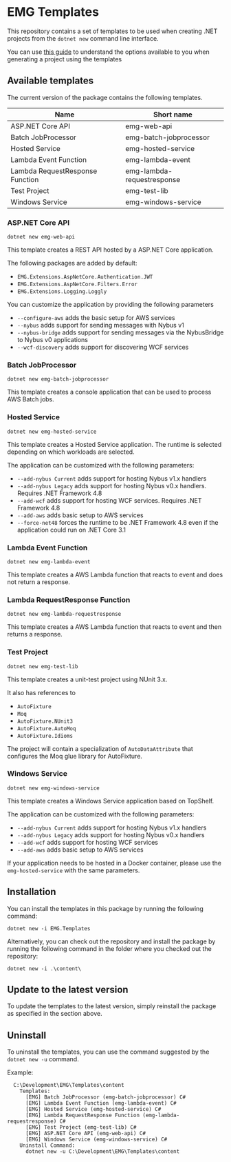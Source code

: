 # EMG Templates

This repository contains a set of templates to be used when creating .NET projects from the `dotnet new` command line interface.

You can use [this guide](https://docs.microsoft.com/en-us/dotnet/core/tools/dotnet-new) to understand the options available to you when generating a project using the templates

## Available templates

The current version of the package contains the following templates.

|Name|Short name|
|-|-|
|ASP.NET Core API                          |emg-web-api               
|Batch JobProcessor                        |emg-batch-jobprocessor    
|Hosted Service                            |emg-hosted-service        
|Lambda Event Function                     |emg-lambda-event          
|Lambda RequestResponse Function           |emg-lambda-requestresponse
|Test Project                              |emg-test-lib              
|Windows Service                           |emg-windows-service       

### ASP.NET Core API

```
dotnet new emg-web-api
```

This template creates a REST API hosted by a ASP.NET Core application.

The following packages are added by default:
* `EMG.Extensions.AspNetCore.Authentication.JWT`
* `EMG.Extensions.AspNetCore.Filters.Error`
* `EMG.Extensions.Logging.Loggly`

You can customize the application by providing the following parameters
* `--configure-aws` adds the basic setup for AWS services
* `--nybus` adds support for sending messages with Nybus v1
* `--nybus-bridge` adds support for sending messages via the NybusBridge to Nybus v0 applications
* `--wcf-discovery` adds support for discovering WCF services

### Batch JobProcessor

```
dotnet new emg-batch-jobprocessor
```

This template creates a console application that can be used to process AWS Batch jobs.

### Hosted Service

```
dotnet new emg-hosted-service
```

This template creates a Hosted Service application. The runtime is selected depending on which workloads are selected.

The application can be customized with the following parameters:
* `--add-nybus Current` adds support for hosting Nybus v1.x handlers
* `--add-nybus Legacy` adds support for hosting Nybus v0.x handlers. Requires .NET Framework 4.8
* `--add-wcf` adds support for hosting WCF services. Requires .NET Framework 4.8
* `--add-aws` adds basic setup to AWS services
* `--force-net48` forces the runtime to be .NET Framework 4.8 even if the application could run on .NET Core 3.1

### Lambda Event Function

```
dotnet new emg-lambda-event
```

This template creates a AWS Lambda function that reacts to event and does not return a response.

### Lambda RequestResponse Function

```
dotnet new emg-lambda-requestresponse
```

This template creates a AWS Lambda function that reacts to event and then returns a response.

### Test Project

```
dotnet new emg-test-lib
```

This template creates a unit-test project using NUnit 3.x.

It also has references to
* `AutoFixture`
* `Moq`
* `AutoFixture.NUnit3`
* `AutoFixture.AutoMoq`
* `AutoFixture.Idioms`

The project will contain a specialization of `AutoDataAttribute` that configures the Moq glue library for AutoFixture.

### Windows Service

```
dotnet new emg-windows-service
```

This template creates a Windows Service application based on TopShelf.

The application can be customized with the following parameters:
* `--add-nybus Current` adds support for hosting Nybus v1.x handlers
* `--add-nybus Legacy` adds support for hosting Nybus v0.x handlers
* `--add-wcf` adds support for hosting WCF services
* `--add-aws` adds basic setup to AWS services

If your application needs to be hosted in a Docker container, please use the `emg-hosted-service` with the same parameters.

## Installation

You can install the templates in this package by running the following command:
```
dotnet new -i EMG.Templates
```

Alternatively, you can check out the repository and install the package by running the following command in the folder where you checked out the repository:
```
dotnet new -i .\content\
```

## Update to the latest version

To update the templates to the latest version, simply reinstall the package as specified in the section above.


## Uninstall

To uninstall the templates, you can use the command suggested by the `dotnet new -u` command.

Example:
```
  C:\Development\EMG\Templates\content
    Templates:
      [EMG] Batch JobProcessor (emg-batch-jobprocessor) C#
      [EMG] Lambda Event Function (emg-lambda-event) C#
      [EMG] Hosted Service (emg-hosted-service) C#
      [EMG] Lambda RequestResponse Function (emg-lambda-requestresponse) C#
      [EMG] Test Project (emg-test-lib) C#
      [EMG] ASP.NET Core API (emg-web-api) C#
      [EMG] Windows Service (emg-windows-service) C#
    Uninstall Command:
      dotnet new -u C:\Development\EMG\Templates\content
```
